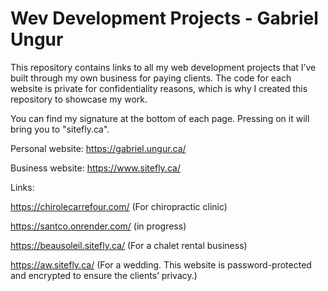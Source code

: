 # Wev Development Projects - Gabriel Ungur
This repository contains links to all my web development projects that I’ve built through my own business for paying clients. 
The code for each website is private for confidentiality reasons, which is why I created this repository to showcase my work.

You can find my signature at the bottom of each page. Pressing on it will bring you to "sitefly.ca".

Personal website: https://gabriel.ungur.ca/ 

Business website: https://www.sitefly.ca/ 

Links:

https://chirolecarrefour.com/ (For chiropractic clinic)

https://santco.onrender.com/ (in progress)

https://beausoleil.sitefly.ca/ (For a chalet rental business)

https://aw.sitefly.ca/ (For a wedding. This website is password-protected and encrypted to ensure the clients’ privacy.)



